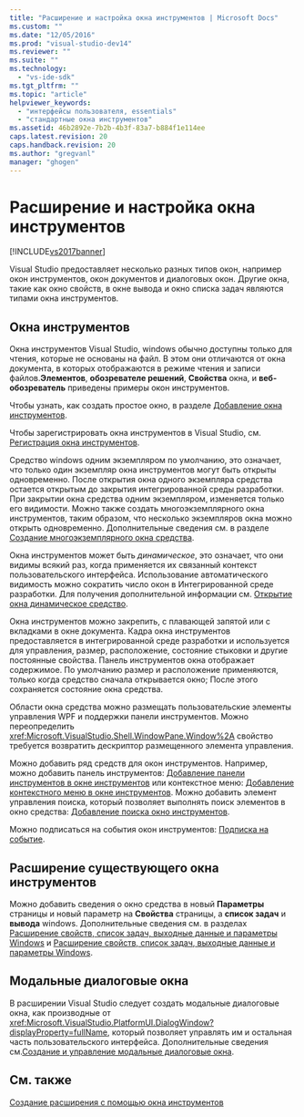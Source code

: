 ```yaml
---
title: "Расширение и настройка окна инструментов | Microsoft Docs"
ms.custom: ""
ms.date: "12/05/2016"
ms.prod: "visual-studio-dev14"
ms.reviewer: ""
ms.suite: ""
ms.technology: 
  - "vs-ide-sdk"
ms.tgt_pltfrm: ""
ms.topic: "article"
helpviewer_keywords: 
  - "интерфейсы пользователя, essentials"
  - "стандартные окна инструментов"
ms.assetid: 46b2892e-7b2b-4b3f-83a7-b884f1e114ee
caps.latest.revision: 20
caps.handback.revision: 20
ms.author: "gregvanl"
manager: "ghogen"
---
```

# Расширение и настройка окна инструментов
[!INCLUDE[vs2017banner](../code-quality/includes/vs2017banner.md)]

Visual Studio предоставляет несколько разных типов окон, например окон инструментов, окон документов и диалоговых окон. Другие окна, такие как окно свойств, в окне вывода и окно списка задач являются типами окна инструментов.  
  
## Окна инструментов  
 Окна инструментов Visual Studio, windows обычно доступны только для чтения, которые не основаны на файл. В этом они отличаются от окна документа, в которых отображаются в режиме чтения и записи файлов.**Элементов**, **обозревателе решений**, **Свойства** окна, и **веб\-обозреватель** приведены примеры окон инструментов.  
  
 Чтобы узнать, как создать простое окно, в разделе [Добавление окна инструментов](../extensibility/adding-a-tool-window.md).  
  
 Чтобы зарегистрировать окна инструментов в Visual Studio, см. [Регистрация окна инструментов](../extensibility/registering-a-tool-window.md).  
  
 Средство windows одним экземпляром по умолчанию, это означает, что только один экземпляр окна инструментов могут быть открыты одновременно. После открытия окна одного экземпляра средства остается открытым до закрытия интегрированной среды разработки. При закрытии окна средства одним экземпляром, изменяется только его видимости. Можно также создать многоэкземплярного окна инструментов, таким образом, что несколько экземпляров окна можно открыть одновременно. Дополнительные сведения см. в разделе [Создание многоэкземплярного окна средства](../extensibility/creating-a-multi-instance-tool-window.md).  
  
 Окна инструментов может быть *динамическое*, это означает, что они видимы всякий раз, когда применяется их связанный контекст пользовательского интерфейса. Использование автоматического видимость можно сократить число окон в Интегрированной среде разработки. Для получения дополнительной информации см. [Открытие окна динамическое средство](../extensibility/opening-a-dynamic-tool-window.md).  
  
 Окна инструментов можно закрепить, с плавающей запятой или с вкладками в окне документа. Кадра окна инструментов предоставляется в интегрированной среде разработки и используется для управления, размер, расположение, состояние стыковки и другие постоянные свойства. Панель инструментов окна отображает содержимое. По умолчанию размер и расположение применяются, только когда средство сначала открывается окно; После этого сохраняется состояние окна средства.  
  
 Области окна средства можно размещать пользовательские элементы управления WPF и поддержки панели инструментов. Можно переопределить <xref:Microsoft.VisualStudio.Shell.WindowPane.Window%2A> свойство требуется возвратить дескриптор размещенного элемента управления.  
  
 Можно добавить ряд средств для окон инструментов. Например, можно добавить панель инструментов: [Добавление панели инструментов в окне инструментов](../extensibility/adding-a-toolbar-to-a-tool-window.md) или контекстное меню: [Добавление контекстного меню в окне инструментов](../extensibility/adding-a-shortcut-menu-in-a-tool-window.md). Можно добавить элемент управления поиска, который позволяет выполнять поиск элементов в окно средства: [Добавление поиска окно инструментов](../extensibility/adding-search-to-a-tool-window.md).  
  
 Можно подписаться на события окон инструментов: [Подписка на событие](../extensibility/subscribing-to-an-event.md).  
  
## Расширение существующего окна инструментов  
 Можно добавить сведения о окно средства в новый **Параметры** страницы и новый параметр на **Свойства** страницы, а **список задач** и **вывода** windows. Дополнительные сведения см. в разделах [Расширение свойств, список задач, выходные данные и параметры Windows](../extensibility/extending-the-properties-task-list-output-and-options-windows.md) и [Расширение свойств, список задач, выходные данные и параметры Windows](../extensibility/extending-the-properties-task-list-output-and-options-windows.md).  
  
## Модальные диалоговые окна  
 В расширении Visual Studio следует создать модальные диалоговые окна, как производные от <xref:Microsoft.VisualStudio.PlatformUI.DialogWindow?displayProperty=fullName>, который позволяет управлять им и остальная часть пользовательского интерфейса. Дополнительные сведения см.[Создание и управление модальные диалоговые окна](../extensibility/creating-and-managing-modal-dialog-boxes.md).  
  
## См. также  
 [Создание расширения с помощью окна инструментов](../extensibility/creating-an-extension-with-a-tool-window.md)